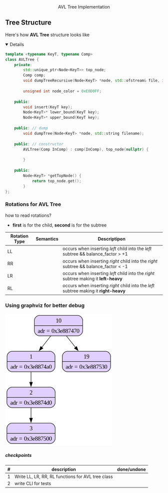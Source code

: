 <div align="center">
AVL Tree Implementation
</div>

## Tree Structure
Here's how **AVL Tree** structure looks like

<details open>

```cpp
template <typename KeyT, typename Comp>
class AVLTree {
    private:
        std::unique_ptr<Node<KeyT>> top_node;
        Comp comp;
        void dumpTreeRecursive(Node<KeyT> *node, std::ofstream& file, int depth=0);

        unsigned int node_color = 0xE0D0FF;

    public:
        void insert(KeyT key);
        Node<KeyT>* lower_bound(KeyT key);
        Node<KeyT>* upper_bound(KeyT key);

    public: // dump
        void dumpTree(Node<KeyT> *node, std::string filename);

    public: // constructor
        AVLTree(Comp InComp) : comp(InComp), top_node(nullptr) {

        }

    public:
        Node<KeyT> *getTopNode() {
            return top_node.get();
        }
};
```
</details>

### Rotations for AVL Tree

how to read rotations?
- **first** is for the child, **second** is for the subtree

| Rotation Type | Semantics | Descriptipon |
|---------------|-----------|--------------|
|   LL          |           | occurs when inserting _left_ child into the _left_ subtree && balance_factor > +1            |
|   RR          |           | occurs when inserting _right_ child into the _right_ subtree && balance_factor < -1              |
|   LR          |           | occurs when inserting _left_ child into the _right_ subtree making it **left-heavy**              |
|   RL          |           | occurs when inserting _right_ child into the _left_ subtree making it **right-heavy**              |

### Using graphviz for better debug
![image1](./images/out.png)

##### checkpoints
| # | description| done/undone|
|---|------------|-----------|
| 1 |Write LL, LR, RR, RL functions for AVL tree class|           |
| 2 | write CLI for tests            |           |
